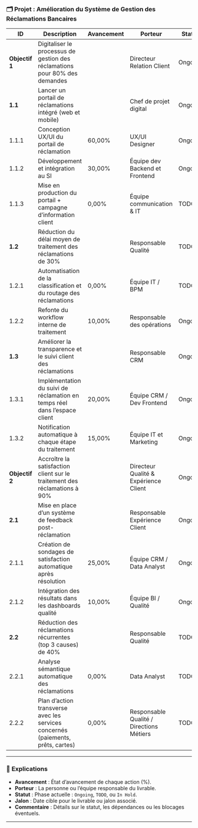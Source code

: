 ### 🗂️ **Projet : Amélioration du Système de Gestion des Réclamations Bancaires**

| **ID**         | **Description**                                                                 | **Avancement** | **Porteur**                              | **Statut** | **Jalon** | **Commentaire**                                         |
| -------------- | ------------------------------------------------------------------------------- | -------------- | ---------------------------------------- | ---------- | --------- | ------------------------------------------------------- |
| **Objectif 1** | Digitaliser le processus de gestion des réclamations pour 80% des demandes      |                | Directeur Relation Client                | Ongoing    | T4 2024   |                                                         |
| **1.1**        | Lancer un portail de réclamations intégré (web et mobile)                       |                | Chef de projet digital                   | Ongoing    | T4 2024   |                                                         |
| 1.1.1          | Conception UX/UI du portail de réclamation                                      | 60,00%         | UX/UI Designer                           | Ongoing    | T3 2024   |                                                         |
| 1.1.2          | Développement et intégration au SI                                              | 30,00%         | Équipe dev Backend et Frontend           | Ongoing    | T4 2024   | En cours de tests API avec le CRM                       |
| 1.1.3          | Mise en production du portail + campagne d’information client                   | 0,00%          | Équipe communication & IT                | TODO       | T4 2024   | Dépend du jalon 1.1.2                                   |
| **1.2**        | Réduction du délai moyen de traitement des réclamations de 30%                  |                | Responsable Qualité                      | TODO       | T4 2024   |                                                         |
| 1.2.1          | Automatisation de la classification et du routage des réclamations              | 0,00%          | Équipe IT / BPM                          | TODO       | T4 2024   | En attente de validation de l’arborescence de typologie |
| 1.2.2          | Refonte du workflow interne de traitement                                       | 10,00%         | Responsable des opérations               | Ongoing    | T4 2024   | Phase de test avec un pilote dans deux agences          |
| **1.3**        | Améliorer la transparence et le suivi client des réclamations                   |                | Responsable CRM                          | Ongoing    | T4 2024   |                                                         |
| 1.3.1          | Implémentation du suivi de réclamation en temps réel dans l’espace client       | 20,00%         | Équipe CRM / Dev Frontend                | Ongoing    | T4 2024   | Lié au jalon 1.1.2                                      |
| 1.3.2          | Notification automatique à chaque étape du traitement                           | 15,00%         | Équipe IT et Marketing                   | Ongoing    | T4 2024   | En cours de test sur canal email                        |
| **Objectif 2** | Accroître la satisfaction client sur le traitement des réclamations à 90%       |                | Directeur Qualité & Expérience Client    | Ongoing    | T1 2025   |                                                         |
| **2.1**        | Mise en place d’un système de feedback post-réclamation                         |                | Responsable Expérience Client            | Ongoing    | T1 2025   |                                                         |
| 2.1.1          | Création de sondages de satisfaction automatique après résolution               | 25,00%         | Équipe CRM / Data Analyst                | Ongoing    | T1 2025   |                                                         |
| 2.1.2          | Intégration des résultats dans les dashboards qualité                           | 10,00%         | Équipe BI / Qualité                      | Ongoing    | T1 2025   |                                                         |
| **2.2**        | Réduction des réclamations récurrentes (top 3 causes) de 40%                    |                | Responsable Qualité                      | TODO       | T1 2025   |                                                         |
| 2.2.1          | Analyse sémantique automatique des réclamations                                 | 0,00%          | Data Analyst                             | TODO       | T1 2025   | En attente des données consolidées du T3                |
| 2.2.2          | Plan d’action transverse avec les services concernés (paiements, prêts, cartes) | 0,00%          | Responsable Qualité / Directions Métiers | TODO       | T1 2025   | Démarrage prévu après livraison du rapport d’analyse    |

---

### 📌 **Explications**

* **Avancement** : État d’avancement de chaque action (%).
* **Porteur** : La personne ou l’équipe responsable du livrable.
* **Statut** : Phase actuelle : `Ongoing`, `TODO`, ou `In Hold`.
* **Jalon** : Date cible pour le livrable ou jalon associé.
* **Commentaire** : Détails sur le statut, les dépendances ou les blocages éventuels.

---

